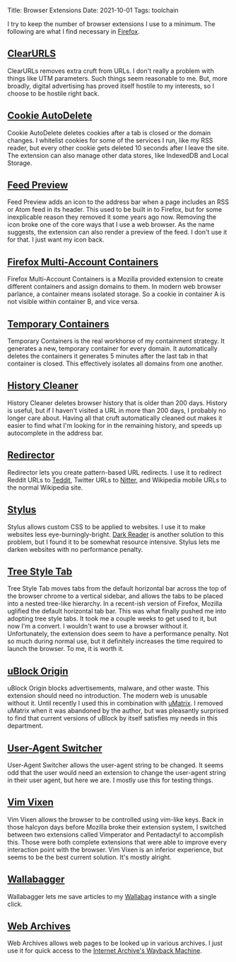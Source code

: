 Title: Browser Extensions
Date: 2021-10-01
Tags: toolchain

I try to keep the number of browser extensions I use to a minimum. The following are what I find necessary in [Firefox](https://www.firefox.com).

## [ClearURLS](https://gitlab.com/KevinRoebert/ClearUrls)

ClearURLs removes extra cruft from URLs. I don't really a problem with things like UTM parameters. Such things seem reasonable to me. But, more broadly, digital advertising has proved itself hostile to my interests, so I choose to be hostile right back.

## [Cookie AutoDelete](https://github.com/Cookie-AutoDelete/Cookie-AutoDelete)

Cookie AutoDelete deletes cookies after a tab is closed or the domain changes. I whitelist cookies for some of the services I run, like my RSS reader, but every other cookie gets deleted 10 seconds after I leave the site. The extension can also manage other data stores, like IndexedDB and Local Storage.

## [Feed Preview](https://code.guido-berhoerster.org/addons/firefox-addons/feed-preview/)

Feed Preview adds an icon to the address bar when a page includes an RSS or Atom feed in its header. This used to be built in to Firefox, but for some inexplicable reason they removed it some years ago now. Removing the icon broke one of the core ways that I use a web browser. As the name suggests, the extension can also render a preview of the feed. I don't use it for that. I just want my icon back.

## [Firefox Multi-Account Containers](https://github.com/mozilla/multi-account-containers)

Firefox Multi-Account Containers is a Mozilla provided extension to create different containers and assign domains to them. In modern web browser parlance, a container means isolated storage. So a cookie in container A is not visible within container B, and vice versa.

## [Temporary Containers](https://github.com/stoically/temporary-containers)

Temporary Containers is the real workhorse of my containment strategy. It generates a new, temporary container for every domain. It automatically deletes the containers it generates 5 minutes after the last tab in that container is closed. This effectively isolates all domains from one another.

## [History Cleaner](https://github.com/Rayquaza01/HistoryCleaner)

History Cleaner deletes browser history that is older than 200 days. History is useful, but if I haven't visited a URL in more than 200 days, I probably no longer care about. Having all that cruft automatically cleaned out makes it easier to find what I'm looking for in the remaining history, and speeds up autocomplete in the address bar.

## [Redirector](https://github.com/einaregilsson/Redirector)

Redirector lets you create pattern-based URL redirects. I use it to redirect Reddit URLs to [Teddit](https://github.com/teddit-net/teddit), Twitter URLs to [Nitter](https://github.com/zedeus/nitter/), and Wikipedia mobile URLs to the normal Wikipedia site.

## [Stylus](https://github.com/openstyles/stylus)

Stylus allows custom CSS to be applied to websites. I use it to make websites less eye-burningly-bright. [Dark Reader](https://addons.mozilla.org/en-US/firefox/addon/darkreader/) is another solution to this problem, but I found it to be somewhat resource intensive. Stylus lets me darken websites with no performance penalty.

## [Tree Style Tab](https://github.com/piroor/treestyletab)

Tree Style Tab moves tabs from the default horizontal bar across the top of the browser chrome to a vertical sidebar, and allows the tabs to be placed into a nested tree-like hierarchy. In a recent-ish version of Firefox, Mozilla uglified the default horizontal tab bar. This was what finally pushed me into adopting tree style tabs. It took me a couple weeks to get used to it, but now I'm a convert. I wouldn't want to use a browser without it. Unfortunately, the extension does seem to have a performance penalty. Not so much during normal use, but it definitely increases the time required to launch the browser. To me, it is worth it.

## [uBlock Origin](https://github.com/gorhill/uBlock)

uBlock Origin blocks advertisements, malware, and other waste. This extension should need no introduction. The modern web is unusable without it. Until recently I used this in combination with [uMatrix](https://github.com/gorhill/uMatrix). I removed uMatrix when it was abandoned by the author, but was pleasantly surprised to find that current versions of uBlock by itself satisfies my needs in this department.

## [User-Agent Switcher](https://gitlab.com/ntninja/user-agent-switcher)

User-Agent Switcher allows the user-agent string to be changed. It seems odd that the user would need an extension to change the user-agent string in their user agent, but here we are. I mostly use this for testing things.

## [Vim Vixen](https://github.com/ueokande/vim-vixen)

Vim Vixen allows the browser to be controlled using vim-like keys. Back in those halcyon days before Mozilla broke their extension system, I switched between two extensions called Vimperator and Pentadactyl to accomplish this. Those were both complete extensions that were able to improve every interaction point with the browser. Vim Vixen is an inferior experience, but seems to be the best current solution. It's mostly alright.

## [Wallabagger](https://github.com/wallabag/wallabagger)

Wallabagger lets me save articles to my [Wallabag](https://wallabag.org/) instance with a single click.

## [Web Archives](https://github.com/dessant/web-archives)

Web Archives allows web pages to be looked up in various archives. I just use it for quick access to the [Internet Archive's Wayback Machine](http://web.archive.org/).
